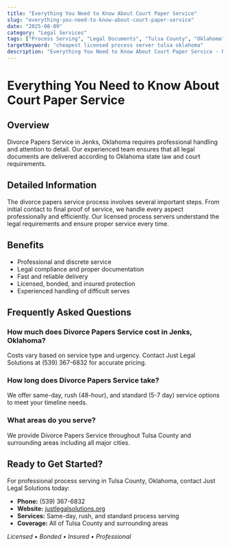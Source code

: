 ```yaml
---
title: "Everything You Need to Know About Court Paper Service"
slug: "everything-you-need-to-know-about-court-paper-service"
date: "2025-08-09"
category: "Legal Services"
tags: ["Process Serving", "Legal Documents", "Tulsa County", "Oklahoma"]
targetKeyword: "cheapest licensed process server tulsa oklahoma"
description: "Everything You Need to Know About Court Paper Service - Professional legal document delivery services in Tulsa County, Oklahoma. Licensed, bonded, and insured process servers."
---
```


# Everything You Need to Know About Court Paper Service

## Overview

Divorce Papers Service in Jenks, Oklahoma requires professional handling and attention to detail. Our experienced team ensures that all legal documents are delivered according to Oklahoma state law and court requirements.

## Detailed Information

The divorce papers service process involves several important steps. From initial contact to final proof of service, we handle every aspect professionally and efficiently. Our licensed process servers understand the legal requirements and ensure proper service every time.

## Benefits

- Professional and discrete service
- Legal compliance and proper documentation
- Fast and reliable delivery
- Licensed, bonded, and insured protection
- Experienced handling of difficult serves

## Frequently Asked Questions

### How much does Divorce Papers Service cost in Jenks, Oklahoma?

Costs vary based on service type and urgency. Contact Just Legal Solutions at (539) 367-6832 for accurate pricing.

### How long does Divorce Papers Service take?

We offer same-day, rush (48-hour), and standard (5-7 day) service options to meet your timeline needs.

### What areas do you serve?

We provide Divorce Papers Service throughout Tulsa County and surrounding areas including all major cities.

## Ready to Get Started?

For professional process serving in Tulsa County, Oklahoma, contact Just Legal Solutions today:

- **Phone:** (539) 367-6832
- **Website:** [justlegalsolutions.org](https://justlegalsolutions.org)
- **Services:** Same-day, rush, and standard process serving
- **Coverage:** All of Tulsa County and surrounding areas

*Licensed • Bonded • Insured • Professional*